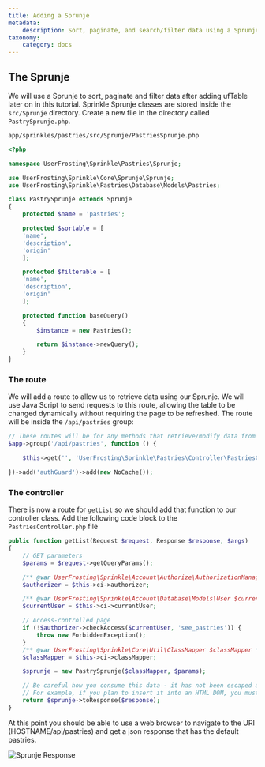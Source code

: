 ```yaml
---
title: Adding a Sprunje
metadata:
    description: Sort, paginate, and search/filter data using a Sprunje
taxonomy:
    category: docs
---
```


## The Sprunje

We will use a Sprunje to sort, paginate and filter data after adding ufTable later on in this tutorial. Sprinkle Sprunje classes are stored inside the `src/Sprunje` directory. Create a new file in the directory called `PastrySprunje.php`.

`app/sprinkles/pastries/src/Sprunje/PastriesSprunje.php`
```php
<?php

namespace UserFrosting\Sprinkle\Pastries\Sprunje;

use UserFrosting\Sprinkle\Core\Sprunje\Sprunje;
use UserFrosting\Sprinkle\Pastries\Database\Models\Pastries;

class PastrySprunje extends Sprunje
{
    protected $name = 'pastries';

    protected $sortable = [
    'name',
    'description',
    'origin'
    ];

    protected $filterable = [
    'name',
    'description',
    'origin'
    ];

    protected function baseQuery()
    {
        $instance = new Pastries();

        return $instance->newQuery();
    }
}
```

### The route

We will add a route to allow us to retrieve data using our Sprunje. We will use Java Script to send requests to this route, allowing the table to be changed dynamically without requiring the page to be refreshed. The route will be inside the `/api/pastries` group:

```php
// These routes will be for any methods that retrieve/modify data from the database.
$app->group('/api/pastries', function () {

    $this->get('', 'UserFrosting\Sprinkle\Pastries\Controller\PastriesController:getList');

})->add('authGuard')->add(new NoCache());
```

### The controller

There is now a route for `getList` so we should add that function to our controller class. Add the following code block to the `PastriesController.php` file

```php
public function getList(Request $request, Response $response, $args)
{
    // GET parameters
    $params = $request->getQueryParams();

    /** @var UserFrosting\Sprinkle\Account\Authorize\AuthorizationManager */
    $authorizer = $this->ci->authorizer;

    /** @var UserFrosting\Sprinkle\Account\Database\Models\User $currentUser */
    $currentUser = $this->ci->currentUser;

    // Access-controlled page
    if (!$authorizer->checkAccess($currentUser, 'see_pastries')) {
        throw new ForbiddenException();
    }
    /** @var UserFrosting\Sprinkle\Core\Util\ClassMapper $classMapper */
    $classMapper = $this->ci->classMapper;

    $sprunje = new PastrySprunje($classMapper, $params);

    // Be careful how you consume this data - it has not been escaped and contains untrusted user-supplied content.
    // For example, if you plan to insert it into an HTML DOM, you must escape it on the client side (or use client-side templating).
    return $sprunje->toResponse($response);
}
```

At this point you should be able to use a web browser to navigate to the URI  (HOSTNAME/api/pastries) and get a json response that has the default pastries.

![Sprunje Response](/images/pastries/sprunjeresponse.png)

